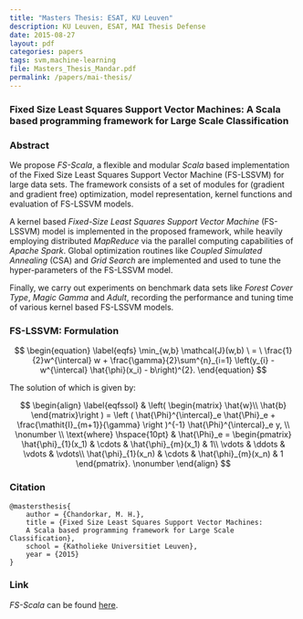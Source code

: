 ```yaml
---
title: "Masters Thesis: ESAT, KU Leuven"
description: KU Leuven, ESAT, MAI Thesis Defense
date: 2015-08-27
layout: pdf
categories: papers
tags: svm,machine-learning
file: Masters_Thesis_Mandar.pdf
permalink: /papers/mai-thesis/
---
```


### Fixed Size Least Squares Support Vector Machines: A Scala based programming framework for Large Scale Classification


### Abstract


We propose _FS-Scala_, a flexible and modular _Scala_ based implementation of the Fixed Size Least Squares Support Vector Machine (FS-LSSVM) for large data sets. The framework consists of a set of modules for (gradient and gradient free) optimization, model representation, kernel functions and evaluation of FS-LSSVM models.

A kernel based _Fixed-Size Least Squares Support Vector Machine_ (FS-LSSVM) model is implemented in the proposed framework, while heavily employing distributed _MapReduce_ via the parallel computing capabilities of _Apache Spark_. Global optimization routines like _Coupled Simulated Annealing_ (CSA) and _Grid Search_ are implemented and used to tune the hyper-parameters of the FS-LSSVM model.

Finally, we carry out experiments on benchmark data sets like _Forest Cover Type_, _Magic Gamma_ and _Adult_, recording the performance and tuning time of various kernel based FS-LSSVM models.

### FS-LSSVM: Formulation


$$
\begin{equation}
\label{eqfs}
\min_{w,b} \mathcal{J}(w,b) \ = \ \frac{1}{2}w^{\intercal} w + \frac{\gamma}{2}\sum^{n}_{i=1} \left(y_{i} - w^{\intercal} \hat{\phi}(x_i) - b\right)^{2}.
\end{equation}
$$

The solution of which is given by:

$$
\begin{align}
\label{eqfssol}
& \left( \begin{matrix}
\hat{w}\\ 
\hat{b}
\end{matrix}\right ) = 
\left ( \hat{\Phi}^{\intercal}_e \hat{\Phi}_e + \frac{\mathit{I}_{m+1}}{\gamma} \right )^{-1} \hat{\Phi}^{\intercal}_e y,
\\ \nonumber \\
\text{where} \hspace{10pt}
& \hat{\Phi}_e = \begin{pmatrix}
\hat{\phi}_{1}(x_1) & \cdots & \hat{\phi}_{m}(x_1) & 1\\ 
\vdots &  \ddots & \vdots & \vdots\\ 
\hat{\phi}_{1}(x_n) & \cdots & \hat{\phi}_{m}(x_n) & 1
\end{pmatrix}. \nonumber
\end{align}
$$

### Citation
    
    @mastersthesis{
        author = {Chandorkar, M. H.},
        title = {Fixed Size Least Squares Support Vector Machines:
		A Scala based programming framework for Large Scale Classification},
        school = {Katholieke Universitiet Leuven},
        year = {2015}
    }


### Link

_FS-Scala_ can be found [here](https://github.com/mandar2812/FS-Scala).

